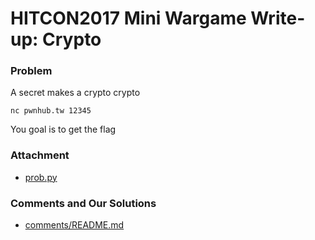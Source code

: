 # HITCON2017 Mini Wargame Write-up: Crypto

### Problem

A secret makes a crypto crypto

    nc pwnhub.tw 12345

You goal is to get the flag

### Attachment

- [prob.py](prob.py)

### Comments and Our Solutions

- [comments/README.md](comments/README.md)
